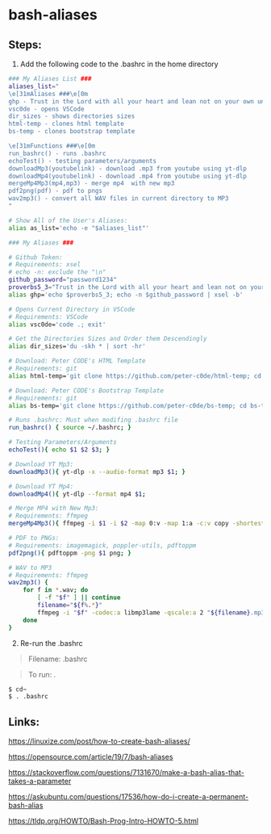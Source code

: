 # bash-aliases

## Steps:

1. Add the following code to the .bashrc in the home directory

```bash
### My Aliases List ###
aliases_list="
\e[31mAliases ###\e[0m
ghp - Trust in the Lord with all your heart and lean not on your own understanding
vsc0de - opens VSCode
dir_sizes - shows directories sizes
html-temp - clones html template
bs-temp - clones bootstrap template

\e[31mFunctions ###\e[0m
run_bashrc() - runs .bashrc
echoTest() - testing parameters/arguments
downloadMp3(youtubelink) - download .mp3 from youtube using yt-dlp
downloadMp4(youtubelink) - download .mp4 from youtube using yt-dlp
mergeMp4Mp3(mp4,mp3) - merge mp4  with new mp3
pdf2png(pdf) - pdf to pngs
wav2mp3() - convert all WAV files in current directory to MP3
"

# Show All of the User's Aliases:
alias as_list='echo -e "$aliases_list"'

### My Aliases ###

# Github Token:
# Requirements: xsel
# echo -n: exclude the "\n"
github_password="password1234"
proverbs5_3="Trust in the Lord with all your heart and lean not on your own understanding."
alias ghp='echo $proverbs5_3; echo -n $github_password | xsel -b'

# Opens Current Directory in VSCode
# Requirements: VSCode
alias vsc0de='code .; exit'

# Get the Directories Sizes and Order them Descendingly
alias dir_sizes='du -skh * | sort -hr'

# Download: Peter CODE's HTML Template
# Requirements: git
alias html-temp='git clone https://github.com/peter-c0de/html-temp; cd html-temp; bash clean.sh; exit'

# Download: Peter CODE's Bootstrap Template
# Requirements: git
alias bs-temp='git clone https://github.com/peter-c0de/bs-temp; cd bs-temp; bash clean.sh; exit' 

# Runs .bashrc: Must when modifing .bashrc file
run_bashrc() { source ~/.bashrc; }

# Testing Parameters/Arguments
echoTest(){ echo $1 $2 $3; }

# Download YT Mp3:
downloadMp3(){ yt-dlp -x --audio-format mp3 $1; }

# Download YT Mp4:
downloadMp4(){ yt-dlp --format mp4 $1; 

# Merge MP4 with New Mp3:
# Requirements: ffmpeg
mergeMp4Mp3(){ ffmpeg -i $1 -i $2 -map 0:v -map 1:a -c:v copy -shortest $3; }

# PDF to PNGs:
# Requirements: imagemagick, poppler-utils, pdftoppm
pdf2png(){ pdftoppm -png $1 png; }

# WAV to MP3
# Requirements: ffmpeg
wav2mp3() {
    for f in *.wav; do
        [ -f "$f" ] || continue
        filename="${f%.*}"
        ffmpeg -i "$f" -codec:a libmp3lame -qscale:a 2 "${filename}.mp3"
    done
}
```

2. Re-run the .bashrc
>Filename: .bashrc

>To run: .

```bash
$ cd~
$ . .bashrc
```

## Links:

https://linuxize.com/post/how-to-create-bash-aliases/

https://opensource.com/article/19/7/bash-aliases

https://stackoverflow.com/questions/7131670/make-a-bash-alias-that-takes-a-parameter

https://askubuntu.com/questions/17536/how-do-i-create-a-permanent-bash-alias

https://tldp.org/HOWTO/Bash-Prog-Intro-HOWTO-5.html

